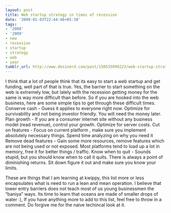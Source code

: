 ```yaml
---
layout: post
title: Web startup strategy in times of recession
date: '2009-01-03T22:44:46+05:30'
tags:
- '2008'
- '2009'
- new
- recession
- startup
- strategy
- web
- year
tumblr_url: http://www.desinerd.com/post/150535099223/web-startup-strategy-in-times-of-recession
---
```

I think that a lot of people think that its easy to start a web startup and get funding, well part of that is true. Yes, the barrier to start something on the web is extremely low, but lately with the recession getting money for the same is way more difficult than before. So if you are hooked into the web business, here are some simple tips to get through these difficult times.
Conserve cash - Guess it applies to everyone right now. Optimize for survivability and not being investor friendly. You will need the money later.
	Plan growth - If you are a consumer internet site without any business model (read revenue), control your growth. Optimize for server costs.
	Cut on features - Focus on current platform , make sure you implement absolutely necessary things. Spend time analyzing on why you need it
	Remove dead features - Gain some more resources, remove features which are not being used or not exposed. Most platforms tend to load up a lot in memory, free it for better things / traffic.
	Know when to quit - Sounds stupid, but you should know when to call it quits. There is always a point of diminishing returns. Sit down figure it out and make sure you know your limits.

These are things that I am learning at kwippy, this list more or less encapsulates what is need to run a lean and mean operation. I believe that lower entry barriers does not teach most of us young businessmen the “baniya” ways. Its time to learn that oceans are made of smaller drops of water :), If you have anything more to add to this list, feel free to throw in a comment. Do forgive me for the naive techincal look at it.
